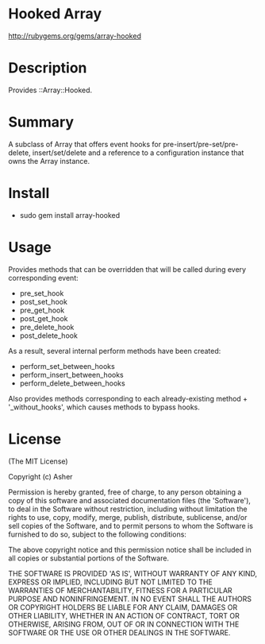 # Hooked Array #

http://rubygems.org/gems/array-hooked

# Description #

Provides ::Array::Hooked.

# Summary #

A subclass of Array that offers event hooks for pre-insert/pre-set/pre-delete, insert/set/delete and a reference to a configuration instance that owns the Array instance.

# Install #

* sudo gem install array-hooked

# Usage #

Provides methods that can be overridden that will be called during every corresponding event:

* pre_set_hook
* post_set_hook
* pre_get_hook
* post_get_hook
* pre_delete_hook
* post_delete_hook

As a result, several internal perform methods have been created:

* perform_set_between_hooks
* perform_insert_between_hooks
* perform_delete_between_hooks

Also provides methods corresponding to each already-existing method + '_without_hooks', which causes methods to bypass hooks.

# License #

  (The MIT License)

  Copyright (c) Asher

  Permission is hereby granted, free of charge, to any person obtaining
  a copy of this software and associated documentation files (the
  'Software'), to deal in the Software without restriction, including
  without limitation the rights to use, copy, modify, merge, publish,
  distribute, sublicense, and/or sell copies of the Software, and to
  permit persons to whom the Software is furnished to do so, subject to
  the following conditions:

  The above copyright notice and this permission notice shall be
  included in all copies or substantial portions of the Software.

  THE SOFTWARE IS PROVIDED 'AS IS', WITHOUT WARRANTY OF ANY KIND,
  EXPRESS OR IMPLIED, INCLUDING BUT NOT LIMITED TO THE WARRANTIES OF
  MERCHANTABILITY, FITNESS FOR A PARTICULAR PURPOSE AND NONINFRINGEMENT.
  IN NO EVENT SHALL THE AUTHORS OR COPYRIGHT HOLDERS BE LIABLE FOR ANY
  CLAIM, DAMAGES OR OTHER LIABILITY, WHETHER IN AN ACTION OF CONTRACT,
  TORT OR OTHERWISE, ARISING FROM, OUT OF OR IN CONNECTION WITH THE
  SOFTWARE OR THE USE OR OTHER DEALINGS IN THE SOFTWARE.